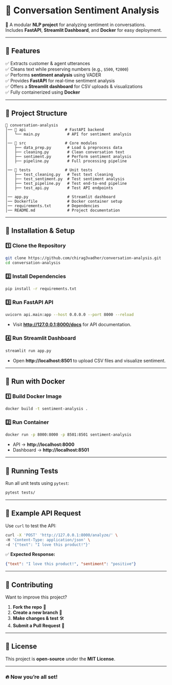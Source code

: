 # 📝 Conversation Sentiment Analysis  
🚀 A modular **NLP project** for analyzing sentiment in conversations.  
Includes **FastAPI**, **Streamlit Dashboard**, and **Docker** for easy deployment.  

---

## 📌 Features  
✅ Extracts customer & agent utterances  
✅ Cleans text while preserving numbers (e.g., `$500`, `₹2000`)  
✅ Performs **sentiment analysis** using VADER  
✅ Provides **FastAPI** for real-time sentiment analysis  
✅ Offers a **Streamlit dashboard** for CSV uploads & visualizations  
✅ Fully containerized using **Docker**  

---

## 📌 Project Structure  
```
📂 conversation-analysis  
│── 📂 api                 # FastAPI backend  
│   └── main.py            # API for sentiment analysis  
│  
│── 📂 src                 # Core modules  
│   ├── data_prep.py       # Load & preprocess data  
│   ├── cleaning.py        # Clean conversation text  
│   ├── sentiment.py       # Perform sentiment analysis  
│   ├── pipeline.py        # Full processing pipeline  
│  
│── 📂 tests               # Unit tests  
│   ├── test_cleaning.py   # Test text cleaning  
│   ├── test_sentiment.py  # Test sentiment analysis  
│   ├── test_pipeline.py   # Test end-to-end pipeline  
│   ├── test_api.py        # Test API endpoints  
│  
│── app.py                 # Streamlit dashboard  
│── Dockerfile             # Docker container setup  
│── requirements.txt       # Dependencies  
│── README.md              # Project documentation  
```

---

## 📌 Installation & Setup  
### 1️⃣ Clone the Repository  
```bash  
git clone https://github.com/chirag3vadher/conversation-analysis.git  
cd conversation-analysis  
```  

### 2️⃣ Install Dependencies  
```bash  
pip install -r requirements.txt  
```  

### 3️⃣ Run FastAPI API  
```bash  
uvicorn api.main:app --host 0.0.0.0 --port 8000 --reload  
```  
- Visit **http://127.0.0.1:8000/docs** for API documentation.  

### 4️⃣ Run Streamlit Dashboard  
```bash  
streamlit run app.py  
```  
- Open **http://localhost:8501** to upload CSV files and visualize sentiment.  

---  

## 📌 Run with Docker  
### 1️⃣ Build Docker Image  
```bash  
docker build -t sentiment-analysis .  
```  
### 2️⃣ Run Container  
```bash  
docker run -p 8000:8000 -p 8501:8501 sentiment-analysis  
```  
- API → **http://localhost:8000**  
- Dashboard → **http://localhost:8501**  

---  

## 📌 Running Tests  
Run all unit tests using `pytest`:  
```bash  
pytest tests/  
```  

---  

## 📌 Example API Request  
Use `curl` to test the API:  
```bash  
curl -X 'POST' 'http://127.0.0.1:8000/analyze/' \  
-H 'Content-Type: application/json' \  
-d '{"text": "I love this product!"}'  
```  
✅ **Expected Response:**  
```json  
{"text": "I love this product!", "sentiment": "positive"}  
```  

---  

## 📌 Contributing  
Want to improve this project?  
1. **Fork the repo** 📌  
2. **Create a new branch** 🔄  
3. **Make changes & test** 🛠️  
4. **Submit a Pull Request** 🚀  

---  

## 📌 License  
This project is **open-source** under the **MIT License**.  

---  

### 🔥 Now you’re all set!  
